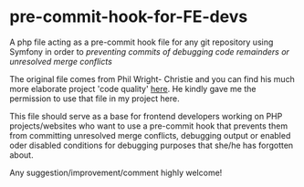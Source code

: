 # pre-commit-hook-for-FE-devs
A php file acting as a pre-commit hook file for any git repository using Symfony in order to *preventing commits of debugging code remainders or unresolved merge conflicts*

The original file comes from Phil Wright- Christie and you can find his much more elaborate project 'code quality' [here](https://github.com/philwc/code-quality). He kindly gave me the permission to use that file in my project here.

This file should serve as a base for frontend developers working on PHP projects/websites who want to use a pre-commit hook that prevents them from committing unresolved merge conflicts, debugging output or enabled oder disabled conditions for debugging purposes that she/he has forgotten about.

Any suggestion/improvement/comment highly welcome!
